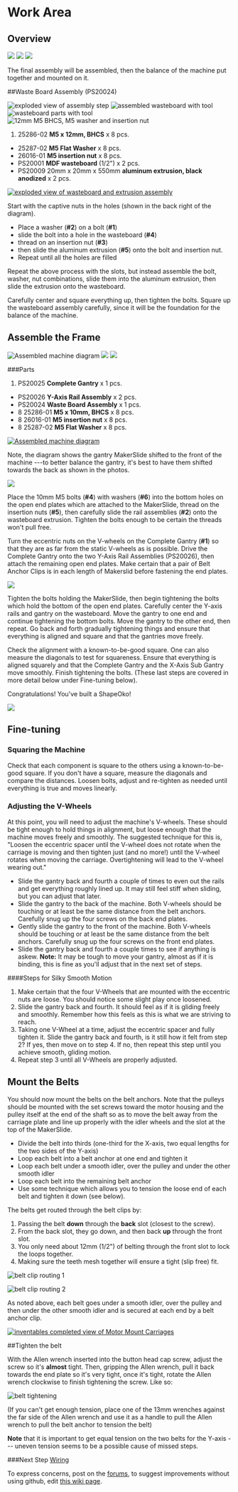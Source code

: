 # Work Area

## Overview

![](tPictures/so_complete_2.jpg)
![](tPictures/so_frame_gantry_y-axis_2.jpg)
![](tPictures/so_assembly_gantry_rails_2.jpg)

The final assembly will be assembled, then the balance of the machine put together and mounted on it.

##Waste Board Assembly (PS20024)

![exploded view of assembly step](tPictures/PS20024_2.png) 
![assembled wasteboard with tool](tPictures/so_waste_board_2.jpg)
![wasteboard parts with tool](tPictures/so_waste_board_parts_2.jpg)
![12mm M5 BHCS, M5 washer and insertion nut](tPictures/so_m5_x_12mm_bhcs_washer_insertion_nut_2.jpg)

1. 25286-02 **M5 x 12mm, BHCS** x 8 pcs.
- 25287-02 **M5 Flat Washer** x 8 pcs.
- 26016-01 **M5 insertion nut** x 8 pcs.
- PS20001 **MDF wasteboard** (1/2") x 2 pcs.
- PS20009 20mm x 20mm x 550mm **aluminum extrusion, black anodized** x 2 pcs.

[![exploded view of wasteboard and extrusion assembly](tPictures/PS20024.svg)](content/tPictures/PS20024-100.svg)

Start with the captive nuts in the holes (shown in the back right of the diagram). 

- Place a washer (**\#2**) on a bolt (**\#1**)
- slide the bolt into a hole in the wasteboard (**\#4**)
- thread on an insertion nut (**\#3**)
- then slide the aluminum extrusion (**\#5**) onto the bolt and insertion nut. 
- Repeat until all the holes are filled

Repeat the above process with the slots, but instead assemble the bolt, washer, nut combinations, slide them into the aluminum extrusion, then slide the extrusion onto the wasteboard.

Carefully center and square everything up, then tighten the bolts. Square up the wasteboard assembly carefully, since it will be the foundation for the balance of the machine.

## Assemble the Frame

![Assembled machine diagram](tPictures/Shapeoko_2_2.png)
![](tPictures/so_gantry_half_carriage_mounted_parts_2.jpg)
![](tPictures/so_gantry_half_carriage_parts_2.jpg)



###Parts


1. PS20025 **Complete Gantry** x 1 pcs.
- PS20026 **Y-Axis Rail Assembly** x 2 pcs.
- PS20024 **Waste Board Assembly** x 1 pcs.
- 8 25286-01 **M5 x 10mm, BHCS** x 8 pcs.
- 8 26016-01 **M5 insertion nut** x 8 pcs.
- 8 25287-02 **M5 Flat Washer** x 8 pcs.


[![Assembled machine diagram](tPictures/Shapeoko_2_4.png)](content/tPictures/Shapeoko_2_16.png)

Note, the diagram shows the gantry MakerSlide shifted to the front of the machine ---to better balance the gantry, it's best to have them shifted towards the back as shown in the photos.

[![](tPictures/so_gantry_half_carriage_parts_4.jpg)](content/tPictures/so_gantry_half_carriage_parts_8.jpg)

Place the 10mm M5 bolts (**\#4**) with washers (**\#6**) into the bottom holes on the open end plates which are attached to the MakerSlide, thread on the insertion nuts (**\#5**), then carefully slide the rail assemblies (**\#2**) onto the wasteboard extrusion. Tighten the bolts enough to be certain the threads won't pull free.

Turn the eccentric nuts on the V-wheels on the Complete Gantry (**\#1**) so that they are as far from the static V-wheels as is possible. Drive the Complete Gantry onto the two Y-Axis Rail Assemblies (PS20026), then attach the remaining open end plates. Make certain that a pair of Belt Anchor Clips is in each length of Makerslid before fastening the end plates.

[![](tPictures/so_gantry_half_carriage_mounted_parts_4.jpg)](content/tPictures/so_gantry_half_carriage_mounted_parts_8.jpg)

Tighten the bolts holding the MakerSlide, then begin tightening the bolts which hold the bottom of the open end plates. Carefully center the Y-axis rails and gantry on the wasteboard. Move the gantry to one end and continue tightening the bottom bolts. Move the gantry to the other end, then repeat. Go back and forth gradually tightening things and ensure that everything is aligned and square and that the gantries move freely.

Check the alignment with a known-to-be-good square. One can also measure the diagonals to test for squareness. Ensure that everything is aligned squarely and that the Complete Gantry and the X-Axis Sub Gantry move smoothly. Finish tightening the bolts. (These last steps are covered in more detail below under Fine-tuning below).

Congratulations! You've built a ShapeOko!

[![](tPictures/so_complete_4.jpg)](content/tPictures/so_complete_8.jpg)

## Fine-tuning

### Squaring the Machine

Check that each component is square to the others using a known-to-be-good square. If you don't have a square, measure the diagonals and compare the distances. Loosen bolts, adjust and re-tighten as needed until everything is true and moves linearly.

### Adjusting the V-Wheels

At this point, you will need to adjust the machine's V-wheels. These should be tight enough to hold things in alignment, but loose enough that the machine moves freely and smoothly. The suggested technique for this is, "Loosen the eccentric spacer until the V-wheel does not rotate when the carriage is moving and then tighten just (and no more!) until the V-wheel rotates when moving the carriage. Overtightening will lead to the V-wheel wearing out."

* Slide the gantry back and fourth a couple of times to even out the rails and get everything roughly lined up. It may still feel stiff when sliding, but you can adjust that later.
* Slide the gantry to the back of the machine. Both V-wheels should be touching or at least be the same distance from the belt anchors. Carefully snug up the four screws on the back end plates.
* Gently slide the gantry to the front of the machine. Both V-wheels should be touching or at least be the same distance from the belt anchors. Carefully snug up the four screws on the front end plates.
* Slide the gantry back and fourth a couple times to see if anything is askew. **Note:** It may be tough to move your gantry, almost as if it is binding, this is fine as you'll adjust that in the next set of steps. 

####Steps for Silky Smooth Motion

1. Make certain that the four V-Wheels that are mounted with the eccentric nuts are loose. You should notice some slight play once loosened.
2. Slide the gantry back and fourth. It should feel as if it is gliding freely and smoothly. Remember how this feels as this is what we are striving to reach.
3. Taking one V-Wheel at a time, adjust the eccentric spacer and fully tighten it. Slide the gantry back and fourth, is it still how it felt from step 2? If yes, then move on to step 4. If no, then repeat this step until you achieve smooth, gliding motion.
4. Repeat step 3 until all V-Wheels are properly adjusted. 

## Mount the Belts

You should now mount the belts on the belt anchors. Note that the pulleys should be mounted with the set screws toward the motor housing and the pulley itself at the end of the shaft so as to move the belt away from the carriage plate and line up properly with the idler wheels and the slot at the top of the MakerSlide.

* Divide the belt into thirds (one-third for the X-axis, two equal lengths for the two sides of the Y-axis)
* Loop each belt into a belt anchor at one end and tighten it
* Loop each belt under a smooth idler, over the pulley and under the other smooth idler
* Loop each belt into the remaining belt anchor
* Use some technique which allows you to tension the loose end of each belt and tighten it down (see below). 

The belts get routed through the belt clips by:

1. Passing the belt **down** through the __back__ slot (closest to the screw).
2. From the back slot, they go down, and then back **up** through the front slot.
3. You only need about 12mm (1/2") of belting through the front slot to lock the loops together.
4. Making sure the teeth mesh together will ensure a tight (slip free) fit.

![belt clip routing 1](belt-routing/62-so_wiring-061.jpg)

![belt clip routing 2](belt-routing/67-so_wiring-066.jpg)

As noted above, each belt goes under a smooth idler, over the pulley and then under the other smooth idler and is secured at each end by a belt anchor clip.

[![inventables completed view of Motor Mount Carriages](tPictures/inventables_Shapeoko_v2_carriage_closeup_4.jpg)](content/oPictures/inventables_Shapeoko_v2_carriage_closeup_o.jpg)

##Tighten the belt

With the Allen wrench inserted into the button head cap screw, adjust the screw so it's **almost** tight. Then, gripping the Allen wrench, pull it back towards the end plate so it's very tight, once it's tight, rotate the Allen wrench clockwise to finish tightening the screw. Like so:

![belt tightening](belt-routing/63-so_wiring-062.jpg)

(If you can't get enough tension, place one of the 13mm wrenches against the far side of the Allen wrench and use it as a handle to pull the Allen wrench to pull the belt anchor to tension the belt)

**Note** that it is important to get equal tension on the two belts for the Y-axis ---  uneven tension seems to be a possible cause of missed steps.

###Next Step [Wiring](wiring.html)

To express concerns, post on the [forums](http://www.shapeoko.com/forum/index.php), to suggest improvements without using github, edit [this wiki page](http://www.shapeoko.com/wiki/index.php?title=Workarea_1&action=edit&redlink=1).
